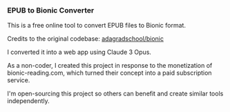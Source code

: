 
[](https://files.catbox.moe/jnu20k.png)


### EPUB to Bionic Converter

This is a free online tool to convert EPUB files to Bionic format. 

Credits to the original codebase: [adagradschool/bionic](https://github.com/adagradschool/bionic)

I converted it into a web app using Claude 3 Opus.

As a non-coder, I created this project in response to the monetization of bionic-reading.com, which turned their concept into a paid subscription service.

I'm open-sourcing this project so others can benefit and create similar tools independently.
